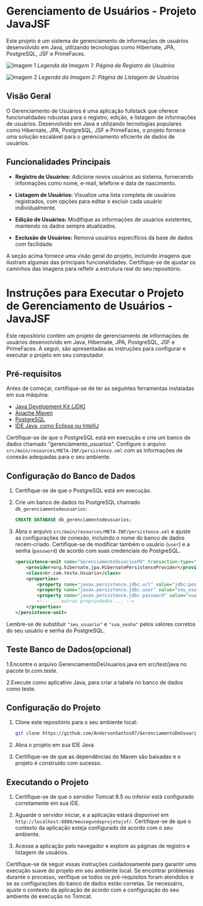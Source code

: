 # Gerenciamento de Usuários - Projeto JavaJSF

Este projeto é um sistema de gerenciamento de informações de usuários desenvolvido em Java, utilizando tecnologias como Hibernate, JPA, PostgreSQL, JSF e PrimeFaces.

![Imagem 1](./imagens/imagem1.png)
*Legenda da Imagem 1: Página de Registro de Usuários*

![Imagem 2](./imagens/imagem2.png)
*Legenda da Imagem 2: Página de Listagem de Usuários*

## Visão Geral

O Gerenciamento de Usuários é uma aplicação fullstack que oferece funcionalidades robustas para o registro, edição, e listagem de informações de usuários. Desenvolvido em Java e utilizando tecnologias populares como Hibernate, JPA, PostgreSQL, JSF e PrimeFaces, o projeto fornece uma solução escalável para o gerenciamento eficiente de dados de usuários.

## Funcionalidades Principais

- **Registro de Usuários:** Adicione novos usuários ao sistema, fornecendo informações como nome, e-mail, telefone e data de nascimento.

- **Listagem de Usuários:** Visualize uma lista completa de usuários registrados, com opções para editar e excluir cada usuário individualmente.

- **Edição de Usuários:** Modifique as informações de usuários existentes, mantendo os dados sempre atualizados.

- **Exclusão de Usuários:** Remova usuários específicos da base de dados com facilidade.

A seção acima fornece uma visão geral do projeto, incluindo imagens que ilustram algumas das principais funcionalidades. Certifique-se de ajustar os caminhos das imagens para refletir a estrutura real do seu repositório.






# Instruções para Executar o Projeto de Gerenciamento de Usuários - JavaJSF

Este repositório contém um projeto de gerenciamento de informações de usuários desenvolvido em Java, Hibernate, JPA, PostgreSQL, JSF e PrimeFaces. A seguir, são apresentadas as instruções para configurar e executar o projeto em seu computador.

## Pré-requisitos

Antes de começar, certifique-se de ter as seguintes ferramentas instaladas em sua máquina:

- [Java Development Kit (JDK)](https://www.oracle.com/java/technologies/javase-downloads.html)
- [Apache Maven](https://maven.apache.org/)
- [PostgreSQL](https://www.postgresql.org/download/)
- [IDE Java, como Eclipse ou IntelliJ](https://www.eclipse.org/downloads/)

Certifique-se de que o PostgreSQL está em execução e crie um banco de dados chamado "gerenciamento_usuarios". Configure o arquivo `src/main/resources/META-INF/persistence.xml` com as informações de conexão adequadas para o seu ambiente.

## Configuração do Banco de Dados

1. Certifique-se de que o PostgreSQL está em execução.

2. Crie um banco de dados no PostgreSQL chamado `db_gerenciamentodeusuarios`:

   ```sql
   CREATE DATABASE db_gerenciamentodeusuarios;
   ```

3. Abra o arquivo `src/main/resources/META-INF/persistence.xml` e ajuste as configurações de conexão, incluindo o nome do banco de dados recém-criado. Certifique-se de modificar também o usuário (`user`) e a senha (`password`) de acordo com suas credenciais do PostgreSQL.

   ```xml
   <persistence-unit name="GerenciamentoUsuariosPU" transaction-type="RESOURCE_LOCAL">
       <provider>org.hibernate.jpa.HibernatePersistenceProvider</provider>
       <class>br.com.teste.Usuario</class>
       <properties>
           <property name="javax.persistence.jdbc.url" value="jdbc:postgresql://localhost:5432/db_gerenciamentodeusuarios"/>
           <property name="javax.persistence.jdbc.user" value="seu_usuario"/>
           <property name="javax.persistence.jdbc.password" value="sua_senha"/>
           <!-- ... outras propriedades ... -->
       </properties>
   </persistence-unit>
   ```

Lembre-se de substituir `"seu_usuario"` e `"sua_senha"` pelos valores corretos do seu usuário e senha do PostgreSQL.

## Teste Banco de Dados(opcional)

1.Encontre o arquivo GerenciamentoDeUsuarios.java em src/test/java no pacote br.com.teste.

2.Execute como aplicativo Java, para criar a tabela no banco de dados como teste.

## Configuração do Projeto

1. Clone este repositório para o seu ambiente local:

   ```bash
   git clone https://github.com/AndersonSantos07/GerenciamentoDeUsuarios-MVC-JavaJsf.git
   ```

2. Abra o projeto em sua IDE Java.

3. Certifique-se de que as dependências do Maven são baixadas e o projeto é construído com sucesso.

## Executando o Projeto

1. Certifique-se de que o servidor Tomcat 8.5 ou inferior está configurado corretamente em sua IDE.

2. Aguarde o servidor iniciar, e a aplicação estará disponível em `http://localhost:8080/meusegundoprojetojsf/`. Certifique-se de que o contexto da aplicação esteja configurado de acordo com o seu ambiente.

3. Acesse a aplicação pelo navegador e explore as páginas de registro e listagem de usuários.

Certifique-se de seguir essas instruções cuidadosamente para garantir uma execução suave do projeto em seu ambiente local. Se encontrar problemas durante o processo, verifique se todos os pré-requisitos foram atendidos e se as configurações do banco de dados estão corretas. Se necessário, ajuste o contexto da aplicação de acordo com a configuração do seu ambiente de execução no Tomcat.
